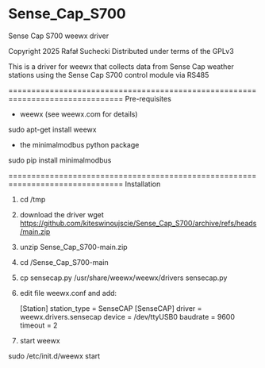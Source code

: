 # Sense_Cap_S700
Sense Cap S700 weewx driver

Copyright 2025 Rafał Suchecki
Distributed under terms of the GPLv3

This is a driver for weewx that collects data from Sense Cap weather stations
using the Sense Cap S700 control module via RS485


===============================================================================
Pre-requisites

- weewx (see weewx.com for details)

sudo apt-get install weewx

- the minimalmodbus python package

sudo pip install minimalmodbus


===============================================================================
Installation

1) cd /tmp
2) download the driver
wget https://github.com/kiteswinoujscie/Sense_Cap_S700/archive/refs/heads/main.zip
2) unzip Sense_Cap_S700-main.zip
3) cd /Sense_Cap_S700-main
4) cp sensecap.py /usr/share/weewx/weewx/drivers sensecap.py
6) edit file weewx.conf and add:

    [Station]
       station_type = SenseCAP
    [SenseCAP]
    driver = weewx.drivers.sensecap
    device = /dev/ttyUSB0
    baudrate = 9600
    timeout = 2

8) start weewx

sudo /etc/init.d/weewx start
